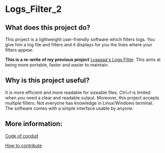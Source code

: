 # Logs_Filter_2

## What does this project do?

This project is a lightweight user-friendly software which filters logs. You give him a log file and filters and it displays for you the lines where your filters appear.

**This is a re-write of my previous project** [Lyaaaaa's Logs Filter](https://github.com/Lyaaaaaaaaaaaaaaa/Lyaaaaa-s-Logs-Filter). This aims at being more portable, faster and easier to maintain. 

## Why is this project useful?
It is more efficient and more readable for sizeable files. Ctrl+f is limited when you need a clear and readable output. Moreover, this project accepts multiple filters. Not everyone has knowledge in Linux/Windows terminal. The software comes with a simple interface usable by anyone.

## More information:
[Code of conduit]()

[How to contribute]()
